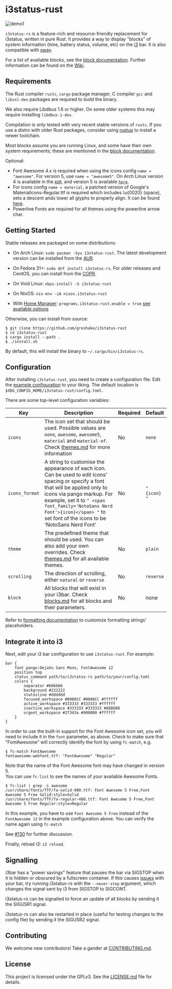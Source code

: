 # i3status-rust

![demo1](https://raw.githubusercontent.com/greshake/i3status-rust/master/img/example_bar.png)

`i3status-rs` is a feature-rich and resource-friendly replacement for i3status, written in pure Rust. It provides a way to display "blocks" of system information (time, battery status, volume, etc) on the [i3](https://i3wm.org/) bar. It is also compatible with [sway](http://swaywm.org/).

For a list of available blocks, see the [block documentation](https://github.com/greshake/i3status-rust/blob/master/doc/blocks.md). Further information can be found on the [Wiki](https://github.com/greshake/i3status-rust/wiki).

## Requirements

The Rust compiler `rustc`, `cargo` package manager, C compiler `gcc` and `libssl-dev` packages are required to build the binary.

We also require Libdbus 1.6 or higher. On some older systems this may require installing `libdbus-1-dev`. 

Compilation is only tested with very recent stable versions of `rustc`. If you use a distro with older Rust packages, consider using [rustup](https://rustup.rs/) to install a newer toolchain.

Most blocks assume you are running Linux, and some have their own system requirements; these are mentioned in the [block documentation](https://github.com/greshake/i3status-rust/blob/master/doc/blocks.md).

Optional:

* Font Awesome 4.x is required when using the icons config `name = "awesome"`. For version 5, use `name = "awesome5"`. On Arch Linux version 4 is available in the [`AUR`](https://aur.archlinux.org/packages/ttf-font-awesome-4/), and version 5 is available [`here`](https://www.archlinux.org/packages/community/any/ttf-font-awesome/).
* For icons config `name = material`, a patched version of Google's MaterialIcons-Regular.ttf is required which includes \u{0020} (space), sets a descent ands lower all glyphs to properly align. It can be found [here](https://gist.github.com/draoncc/3c20d8d4262892ccd2e227eefeafa8ef/raw/3e6e12c213fba1ec28aaa26430c3606874754c30/MaterialIcons-Regular-for-inline.ttf).
* Powerline Fonts are required for all themes using the powerline arrow char.

## Getting Started

Stable releases are packaged on some distributions:

* On Arch Linux: `sudo pacman -Syu i3status-rust`. The latest development version can be installed from the [AUR](https://aur.archlinux.org/packages/i3status-rust-git).

* On Fedora 31+: `sudo dnf install i3status-rs`. For older releases and CentOS, you can install from the [COPR](https://copr.fedorainfracloud.org/coprs/atim/i3status-rust/).

* On Void Linux: `xbps-install -S i3status-rust`

* On NixOS: `nix-env -iA nixos.i3status-rust`

* With [Home Manager](https://github.com/nix-community/home-manager): `programs.i3status-rust.enable = true` [see available options](https://nix-community.github.io/home-manager/options.html#opt-programs.i3status-rust.enable)

Otherwise, you can install from source:

```shell
$ git clone https://github.com/greshake/i3status-rust
$ cd i3status-rust
$ cargo install --path .
$ ./install.sh
```

By default, this will install the binary to `~/.cargo/bin/i3status-rs`.

## Configuration

After installing `i3status-rust`, you need to create a configuration file.
Edit the [example configuration](https://raw.githubusercontent.com/greshake/i3status-rust/master/examples/config.toml) to your liking.
The default location is `$XDG_CONFIG_HOME/i3status-rust/config.toml`.

There are some top-level configuration variables:

Key | Description | Required | Default
----|-------------|----------|--------
`icons` | The icon set that should be used. Possible values are `none`, `awesome`, `awesome5`, `material` and `material-nf`. Check [themes.md](https://github.com/greshake/i3status-rust/blob/master/doc/themes.md) for more information | No | `none`
`icons_format` | A string to customise the appearance of each icon. Can be used to edit icons' spacing or specify a font that will be applied only to icons via pango markup. For example, set it to `" <span font_family='NotoSans Nerd Font'>{icon}</span> "` to set font of the icons to be 'NotoSans Nerd Font' | No | `" {icon} "`
`theme` | The predefined theme that should be used. You can also add your own overrides. Check [themes.md](https://github.com/greshake/i3status-rust/blob/master/doc/themes.md) for all available themes. | No | `plain`
`scrolling` | The direction of scrolling, either `natural` or `reverse` | No | `reverse`
`block` | All blocks that will exist in your i3bar. Check [blocks.md](https://github.com/greshake/i3status-rust/blob/master/doc/blocks.md) for all blocks and their parameters. | No | none

Refer to [formatting documentation](https://github.com/greshake/i3status-rust/blob/master/doc/blocks.md#formatting) to customize formatting strings' placeholders.

## Integrate it into i3

Next, edit your i3 bar configuration to use `i3status-rust`. For example:

```text
bar {
    font pango:DejaVu Sans Mono, FontAwesome 12
    position top
    status_command path/to/i3status-rs path/to/your/config.toml
    colors {
        separator #666666
        background #222222
        statusline #dddddd
        focused_workspace #0088CC #0088CC #ffffff
        active_workspace #333333 #333333 #ffffff
        inactive_workspace #333333 #333333 #888888
        urgent_workspace #2f343a #900000 #ffffff
    }
}
```

In order to use the built-in support for the Font Awesome icon set, you will need to include it in the `font` parameter, as above. Check to make sure that "FontAwesome" will correctly identify the font by using `fc-match`, e.g.

```shell
$ fc-match FontAwesome
fontawesome-webfont.ttf: "FontAwesome" "Regular"
```

Note that the name of the Font Awesome font may have changed in version 5.  
You can use `fc-list` to see the names of your available Awesome Fonts.

```shell
$ fc-list | grep -i awesome
/usr/share/fonts/TTF/fa-solid-900.ttf: Font Awesome 5 Free,Font Awesome 5 Free Solid:style=Solid
/usr/share/fonts/TTF/fa-regular-400.ttf: Font Awesome 5 Free,Font Awesome 5 Free Regular:style=Regular
```

In this example, you have to use `Font Awesome 5 Free` instead of the `FontAwesome 12` in the example configuration above.
You can verify the name again using `fc-match`

See [#130](https://github.com/greshake/i3status-rust/issues/130) for further discussion.

Finally, reload i3: `i3 reload`.

## Signalling

i3bar has a "power savings" feature that pauses the bar via SIGSTOP when it is hidden or obscured by a fullscreen container. If this causes [issues](https://github.com/i3/i3/issues/4110) with your bar, try running i3status-rs with the `--never-stop` argument, which changes the signal sent by i3 from SIGSTOP to SIGCONT.

i3status-rs can be signalled to force an update of all blocks by sending it the SIGUSR1 signal.

i3status-rs can also be restarted in place (useful for testing changes to the config file) by sending it the SIGUSR2 signal.

## Contributing

We welcome new contributors! Take a gander at [CONTRIBUTING.md](CONTRIBUTING.md).

## License

This project is licensed under the GPLv3. See the [LICENSE.md](LICENSE.md) file for details.
